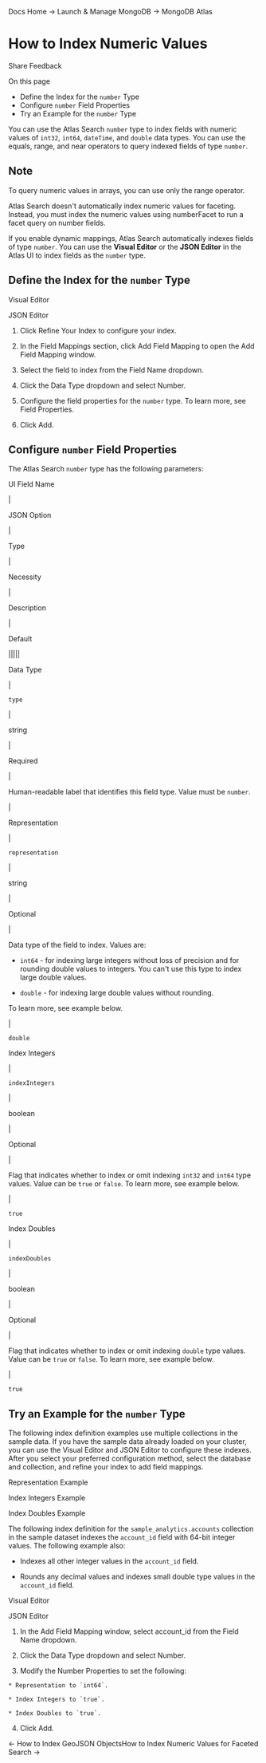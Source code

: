 Docs Home → Launch & Manage MongoDB → MongoDB Atlas

# How to Index Numeric Values

Share Feedback

On this page

  * Define the Index for the `number` Type
  * Configure `number` Field Properties
  * Try an Example for the `number` Type

You can use the Atlas Search `number` type to index fields with numeric values
of `int32`, `int64`, `dateTime`, and `double` data types. You can use the
equals, range, and near operators to query indexed fields of type `number`.

## Note

To query numeric values in arrays, you can use only the range operator.

Atlas Search doesn't automatically index numeric values for faceting. Instead,
you must index the numeric values using numberFacet to run a facet query on
number fields.

If you enable dynamic mappings, Atlas Search automatically indexes fields of
type `number`. You can use the **Visual Editor** or the **JSON Editor** in the
Atlas UI to index fields as the `number` type.

## Define the Index for the `number` Type

Visual Editor

JSON Editor

  1. Click Refine Your Index to configure your index.

  2. In the Field Mappings section, click Add Field Mapping to open the Add Field Mapping window.

  3. Select the field to index from the Field Name dropdown.

  4. Click the Data Type dropdown and select Number.

  5. Configure the field properties for the `number` type. To learn more, see Field Properties.

  6. Click Add.

## Configure `number` Field Properties

The Atlas Search `number` type has the following parameters:

UI Field Name

|

JSON Option

|

Type

|

Necessity

|

Description

|

Default  
  
|||||  
  
Data Type

|

`type`

|

string

|

Required

|

Human-readable label that identifies this field type. Value must be `number`.

|  
  
Representation

|

`representation`

|

string

|

Optional

|

Data type of the field to index. Values are:

  * `int64` \- for indexing large integers without loss of precision and for rounding double values to integers. You can't use this type to index large double values.

  * `double` \- for indexing large double values without rounding.

To learn more, see example below.

|

`double`  
  
Index Integers

|

`indexIntegers`

|

boolean

|

Optional

|

Flag that indicates whether to index or omit indexing `int32` and `int64` type
values. Value can be `true` or `false`. To learn more, see example below.

|

`true`  
  
Index Doubles

|

`indexDoubles`

|

boolean

|

Optional

|

Flag that indicates whether to index or omit indexing `double` type values.
Value can be `true` or `false`. To learn more, see example below.

|

`true`  
  
## Try an Example for the `number` Type

The following index definition examples use multiple collections in the sample
data. If you have the sample data already loaded on your cluster, you can use
the Visual Editor and JSON Editor to configure these indexes. After you select
your preferred configuration method, select the database and collection, and
refine your index to add field mappings.

Representation Example

Index Integers Example

Index Doubles Example

The following index definition for the `sample_analytics.accounts` collection
in the sample dataset indexes the `account_id` field with 64-bit integer
values. The following example also:

  * Indexes all other integer values in the `account_id` field.

  * Rounds any decimal values and indexes small double type values in the `account_id` field.

Visual Editor

JSON Editor

  1. In the Add Field Mapping window, select account_id from the Field Name dropdown.

  2. Click the Data Type dropdown and select Number.

  3. Modify the Number Properties to set the following:

    * Representation to `int64`.

    * Index Integers to `true`.

    * Index Doubles to `true`.

  4. Click Add.

← How to Index GeoJSON ObjectsHow to Index Numeric Values for Faceted Search →

